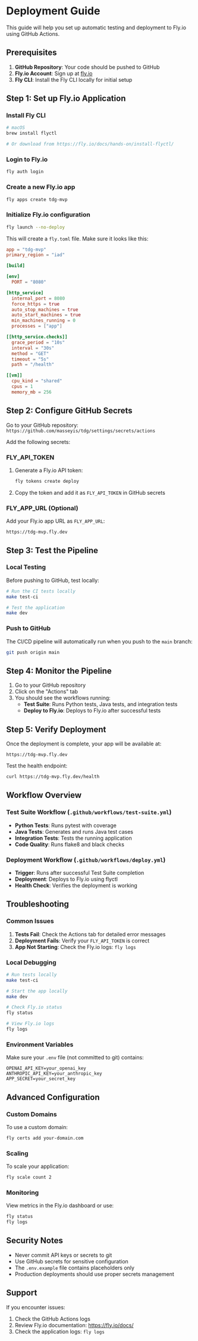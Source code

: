 # Deployment Guide

This guide will help you set up automatic testing and deployment to Fly.io using GitHub Actions.

## Prerequisites

1. **GitHub Repository**: Your code should be pushed to GitHub
2. **Fly.io Account**: Sign up at [fly.io](https://fly.io)
3. **Fly CLI**: Install the Fly CLI locally for initial setup

## Step 1: Set up Fly.io Application

### Install Fly CLI
```bash
# macOS
brew install flyctl

# Or download from https://fly.io/docs/hands-on/install-flyctl/
```

### Login to Fly.io
```bash
fly auth login
```

### Create a new Fly.io app
```bash
fly apps create tdg-mvp
```

### Initialize Fly.io configuration
```bash
fly launch --no-deploy
```

This will create a `fly.toml` file. Make sure it looks like this:

```toml
app = "tdg-mvp"
primary_region = "iad"

[build]

[env]
  PORT = "8080"

[http_service]
  internal_port = 8080
  force_https = true
  auto_stop_machines = true
  auto_start_machines = true
  min_machines_running = 0
  processes = ["app"]

[[http_service.checks]]
  grace_period = "10s"
  interval = "30s"
  method = "GET"
  timeout = "5s"
  path = "/health"

[[vm]]
  cpu_kind = "shared"
  cpus = 1
  memory_mb = 256
```

## Step 2: Configure GitHub Secrets

Go to your GitHub repository: `https://github.com/masseyis/tdg/settings/secrets/actions`

Add the following secrets:

### FLY_API_TOKEN
1. Generate a Fly.io API token:
   ```bash
   fly tokens create deploy
   ```
2. Copy the token and add it as `FLY_API_TOKEN` in GitHub secrets

### FLY_APP_URL (Optional)
Add your Fly.io app URL as `FLY_APP_URL`:
```
https://tdg-mvp.fly.dev
```

## Step 3: Test the Pipeline

### Local Testing
Before pushing to GitHub, test locally:

```bash
# Run the CI tests locally
make test-ci

# Test the application
make dev
```

### Push to GitHub
The CI/CD pipeline will automatically run when you push to the `main` branch:

```bash
git push origin main
```

## Step 4: Monitor the Pipeline

1. Go to your GitHub repository
2. Click on the "Actions" tab
3. You should see the workflows running:
   - **Test Suite**: Runs Python tests, Java tests, and integration tests
   - **Deploy to Fly.io**: Deploys to Fly.io after successful tests

## Step 5: Verify Deployment

Once the deployment is complete, your app will be available at:
```
https://tdg-mvp.fly.dev
```

Test the health endpoint:
```bash
curl https://tdg-mvp.fly.dev/health
```

## Workflow Overview

### Test Suite Workflow (`.github/workflows/test-suite.yml`)
- **Python Tests**: Runs pytest with coverage
- **Java Tests**: Generates and runs Java test cases
- **Integration Tests**: Tests the running application
- **Code Quality**: Runs flake8 and black checks

### Deployment Workflow (`.github/workflows/deploy.yml`)
- **Trigger**: Runs after successful Test Suite completion
- **Deployment**: Deploys to Fly.io using flyctl
- **Health Check**: Verifies the deployment is working

## Troubleshooting

### Common Issues

1. **Tests Fail**: Check the Actions tab for detailed error messages
2. **Deployment Fails**: Verify your `FLY_API_TOKEN` is correct
3. **App Not Starting**: Check the Fly.io logs: `fly logs`

### Local Debugging

```bash
# Run tests locally
make test-ci

# Start the app locally
make dev

# Check Fly.io status
fly status

# View Fly.io logs
fly logs
```

### Environment Variables

Make sure your `.env` file (not committed to git) contains:
```env
OPENAI_API_KEY=your_openai_key
ANTHROPIC_API_KEY=your_anthropic_key
APP_SECRET=your_secret_key
```

## Advanced Configuration

### Custom Domains
To use a custom domain:
```bash
fly certs add your-domain.com
```

### Scaling
To scale your application:
```bash
fly scale count 2
```

### Monitoring
View metrics in the Fly.io dashboard or use:
```bash
fly status
fly logs
```

## Security Notes

- Never commit API keys or secrets to git
- Use GitHub secrets for sensitive configuration
- The `.env.example` file contains placeholders only
- Production deployments should use proper secrets management

## Support

If you encounter issues:
1. Check the GitHub Actions logs
2. Review Fly.io documentation: https://fly.io/docs/
3. Check the application logs: `fly logs`
